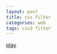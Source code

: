```yaml
---
layout: post
title: css filter
categories: web
tags: css3 filter
---
```


[play](http://www.w3schools.com/cssref/playit.asp?filename=playcss_filter&preval=none)
